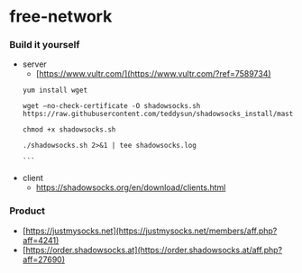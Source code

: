 # free-network

### Build it yourself
- server
    - [https://www.vultr.com/](https://www.vultr.com/?ref=7589734)
    ````
    yum install wget
    
    wget –no-check-certificate -O shadowsocks.sh https://raw.githubusercontent.com/teddysun/shadowsocks_install/master/shadowsocks.sh
    
    chmod +x shadowsocks.sh
    
    ./shadowsocks.sh 2>&1 | tee shadowsocks.log
    
    ```
    
- client
    - https://shadowsocks.org/en/download/clients.html

### Product
- [https://justmysocks.net](https://justmysocks.net/members/aff.php?aff=4241)
- [https://order.shadowsocks.at](https://order.shadowsocks.at/aff.php?aff=27690)
  
